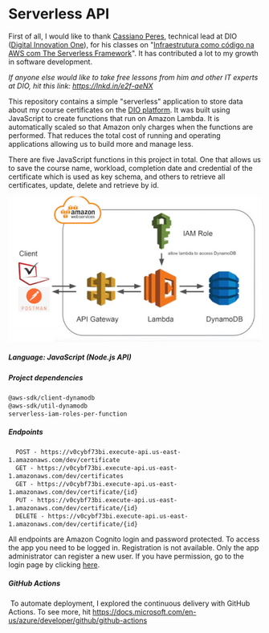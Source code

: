 # Serverless  API

First of all, I would like to thank [Cassiano Peres](https://linkedin.com/in/peres-cassiano), technical lead at DIO ([Digital Innovation One](https://lnkd.in/e2f-aeNX)), for his classes on "[Infraestrutura como código na AWS com The Serverless Framework](https://lnkd.in/e2f-aeNX)". It has contributed a lot to my growth in software development.

*If anyone else would like to take free lessons from him and other IT experts at DIO, hit this link: https://lnkd.in/e2f-aeNX*

This repository contains a simple "serverless" application to store data about my course certificates on the [DIO platform](https://lnkd.in/e2f-aeNX). It was built using JavaScript to create functions that run on Amazon Lambda. It is automatically scaled so that Amazon only charges when the functions are performed. That reduces the total cost of running and operating applications allowing us to build more and manage less.

There are five JavaScript functions in this project in total. One that allows us to save the course name, workload, completion date and credential of the certificate which is used as key schema, and others to retrieve all certificates, update, delete and retrieve by id.

![img1.jpg](https://raw.githubusercontent.com/brunosc10699/crud-api-serverless-aws/main/.github/images/img1.jpg)

##### Language: JavaScript (Node.js API)

##### Project dependencies

```
@aws-sdk/client-dynamodb 
@aws-sdk/util-dynamodb 
serverless-iam-roles-per-function
```

##### Endpoints

```
  POST - https://v0cybf73bi.execute-api.us-east-1.amazonaws.com/dev/certificate
  GET - https://v0cybf73bi.execute-api.us-east-1.amazonaws.com/dev/certificates
  GET - https://v0cybf73bi.execute-api.us-east-1.amazonaws.com/dev/certificate/{id}
  PUT - https://v0cybf73bi.execute-api.us-east-1.amazonaws.com/dev/certificate/{id}
  DELETE - https://v0cybf73bi.execute-api.us-east-1.amazonaws.com/dev/certificate/{id}
```

All endpoints are Amazon Cognito login and password protected. To access the app you need to be logged in. Registration is not available. Only the app administrator can register a new user. If you have permission, go to the login page by clicking [here](https://certificate.auth.us-east-1.amazoncognito.com/login?client_id=55q7fjplb5o9tnkqe4aqa4ci0o&response_type=code&scope=email+openid+aws.cognito.signin.user.admin+profile&redirect_uri=https://example.com/callback).

##### GitHub Actions

​	To automate deployment, I explored the continuous delivery with GitHub Actions. To see more, hit https://docs.microsoft.com/en-us/azure/developer/github/github-actions

